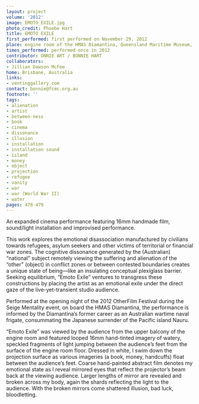 ```yaml
---
layout: project
volume: '2012'
image: EMOTO_EXILE.jpg
photo_credit: Phoebe Hart
title: EMOTO EXILE
first_performed: first performed on November 29, 2012
place: engine room of the HMAS Diamantina, Queensland Maritime Museum, Brisbane, Australia
times_performed: performed once in 2012
contributor: ONNIE ART / BONNIE HART
collaborators:
- Jillian Dawson McFee
home: Brisbane, Australia
links:
- ventinggallery.com
contact: bonnie@fcmc.org.au
footnote: ''
tags:
- alienation
- artist
- between-ness
- book
- cinema
- dissonance
- illusion
- installation
- installation sound
- island
- money
- object
- projection
- refugee
- vanity
- war
- war (World War II)
- water
pages: 478-479
---
```


An expanded cinema performance featuring 16mm handmade film, sound/light installation and improvised performance.

This work explores the emotional disassociation manufactured by civilians towards refugees, asylum seekers and other victims of territorial or financial war zones. The cognitive dissonance generated by the (Australian) “national” subject remotely viewing the suffering and alienation of the “other” (object) in conflict zones or between contested boundaries creates a unique state of being—like an insulating conceptual plexiglass barrier. Seeking equilibrium, “Emoto Exile” ventures to transgress these constructions by placing the artist as an emotional exile under the direct gaze of the live-yet-transient studio audience.

Performed at the opening night of the 2012 OtherFilm Festival during the Seige Mentality event, on board the HMAS Diamantina, the performance is informed by the Diamantina’s former career as an Australian wartime naval frigate, consummating the Japanese surrender of the Pacific island Nauru.

“Emoto Exile” was viewed by the audience from the upper balcony of the engine room and featured looped 16mm hand-tinted imagery of watery, speckled fragments of light jumping between the audience’s feet from the surface of the engine room floor. Dressed in white, I swim down the projection surface as various imageries (a book, money, handcuffs) float between the audience’s feet. Coarse hand-painted abstract film denotes my emotional state as I reveal mirrored eyes that reflect the projector’s beam back at the viewing audience. Larger lengths of mirror are revealed and broken across my body, again the shards reflecting the light to the audience. With the broken mirrors come shattered illusion, bad luck, bloodletting.
